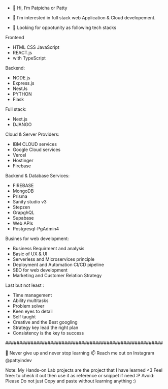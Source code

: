 - 👋 Hi, I’m Patpicha or Patty
- 👀 I’m interested in full stack web Application & Cloud developement.

- 💞️ Looking for oppotunity as following tech stacks

Frontend
  - HTML CSS JavaScript
  - REACT.js
  - with TypeScript
  
Backend:
  - NODE.js
  - Express.js
  - NestJs
  - PYTHON
  - Flask

Full stack:
  - Next.js
  - DJANGO
 
Cloud & Server Providers:
  - IBM CLOUD services
  - Google Cloud services
  - Vercel 
  - Hostinger
  - Firebase

Backend & Database Services:
  - FIREBASE
  - MongoDB
  - Prisma
  - Sanity studio v3
  - Stepzen
  - GrapghQL
  - Supabase  
  - Web APIs
  - Postgresql-PgAdmin4
  
Busines for web development:
  - Business Requirment and analysis
  - Basic of UX & UI
  - Serverless and Microservices principle
  - Deployment and Automation CI/CD pipeline
  - SEO for web development
  - Marketing and Customer Relation Strategy
  
Last but not least : 
  - Time management
  - Ability multitasks
  - Problem solver
  - Keen eyes to detail
  - Self taught 
  - Creative and the Best googling
  - Strategy key lead the right plan
  - Consistency is the key to success  
 
 ########################################################
 
 🌱 Never give up and never stop learning
 📫 Reach me out on Instagram @pattyindev
 
  Note: My Hands-on Lab projects are the project that I have learned <3
  Feel free: to check it out then use it as reference or snippet if need :P
  Avoid: Please Do not just Copy and paste without learning anything :)

<!---
PattyCutie/PattyCutie is a ✨ special ✨ repository because its `README.md` (this file) appears on your GitHub profile.
You can click the Preview link to take a look at your changes.
--->
